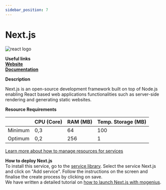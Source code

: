 ```yaml
---
sidebar_position: 7
---
```


# Next.js

![react logo](https://api.dev.mogenius.com/file/id/9edf4a14-2572-454b-ac29-29a031cb2b23)

**Useful links**  
**[Website](https://nextjs.org/)**  
**[Documentation](https://nextjs.org/docs/getting-started)**  

**Description**

Next.js is an open-source development framework built on top of Node.js enabling React based web applications functionalities such as server-side rendering and generating static websites.

**Resource Requirements**

||CPU (Core)|RAM (MB)  |Temp. Storage (MB)|
|--|--|--|--|
| Minimum | 0,3 |64| 100
| Optimum | 0,2 |256| 1

[Learn more about how to manage resources for services](#)

**How to deploy Next.js**  
To install this service, go to the [service library](#). Select the service Next.js and click on "Add service". Follow the instructions on the screen and finalise the create process by clicking on save.  
We have written a detailed tutorial on [how to launch Next.js with mogenius](#).
